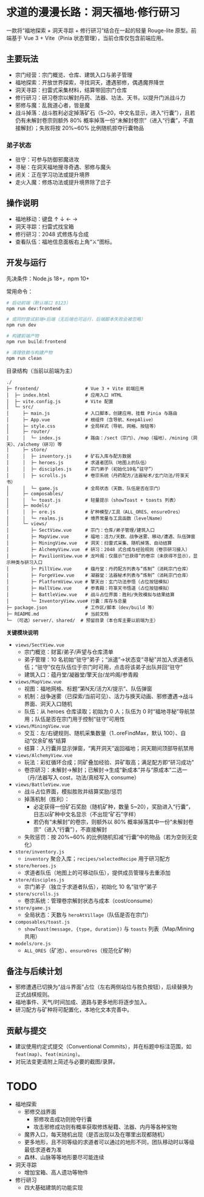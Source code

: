 # 求道的漫漫长路：洞天福地·修行研习

一款将“福地探索 + 洞天寻踪 + 修行研习”结合在一起的轻量 Rouge-lite 原型。前端基于 Vue 3 + Vite（Pinia 状态管理），当前仓库仅包含前端应用。

## 主要玩法

- 宗门经营：宗门概览、仓库、建筑入口与弟子管理
- 福地探索：开放世界探索，寻找洞天，遭遇邪修，偶遇魔界降世
- 洞天寻踪：扫雷式采集材料，结算带回宗门仓库
- 修行研习：研习卷宗以解封丹药、法器、功法、天书，以提升门派战斗力
- 邪修与魔：乱我道心者，皆是魔
- 战斗掉落：战斗胜利必定掉落矿石（5~20，中文名显示，进入“行囊”），且若仍有未解封卷宗则额外 80% 概率掉落一份“未解封卷宗”（进入“行囊”，不直接解封）；失败将按 20%~60% 比例随机掠夺行囊物品

### 弟子状态

- 驻守：可参与防御邪魔进攻
- 寻秘：在洞天福地搜寻奇遇、邪修与魔头
- 闭关：正在学习功法或提升境界
- 走火入魔：修炼功法或提升境界除了岔子

## 操作说明

- 福地移动：键盘 ↑ ↓ ← →
- 洞天寻踪：扫雷式找宝箱
- 修行研习：2048 式修炼与合成
- 查看队伍：福地信息面板右上角“⚔️”图标。

## 开发与运行

先决条件：Node.js 18+，npm 10+

常用命令：

```bash
# 启动前端（默认端口 8123）
npm run dev:frontend

# 或同时尝试前端+后端（无后端也可运行，后端脚本失败会被忽略）
npm run dev

# 构建前端产物
npm run build:frontend

# 清理依赖与构建产物
npm run clean
```

目录结构（当前以前端为主）

```
./
├─ frontend/                 # Vue 3 + Vite 前端应用
│  ├─ index.html             # 应用入口 HTML
│  ├─ vite.config.js         # Vite 配置
│  └─ src/
│     ├─ main.js             # 入口脚本，创建应用、挂载 Pinia 与路由
│     ├─ App.vue             # 根组件（含导航、KeepAlive）
│     ├─ style.css           # 全局样式（导航、网格、按钮等）
│     ├─ router/
│     │  └─ index.js         # 路由：/sect（宗门）、/map（福地）、/mining（洞天）、/alchemy（研习）等
│     ├─ store/
│     │  ├─ inventory.js     # 矿石入库与配方数据
│     │  ├─ heroes.js        # 求道者团队（地图上的队伍）
│     │  ├─ disciples.js     # 宗门弟子（初始化10名“驻守”）
│     │  ├─ scrolls.js       # 卷宗系统（丹药配方/法器秘术/玄门功法/符箓天书）
│     │  └─ game.js          # 全局状态（天数、队伍是否在宗门）
│     ├─ composables/
│     │  └─ toast.js         # 轻量提示（showToast + toasts 列表）
│     ├─ models/
│     │  ├─ ore.js           # 矿种模型/工具（ALL_ORES、ensureOres）
│     │  └─ realms.js        # 境界常量与工具函数（levelName）
│     └─ views/
│        ├─ SectView.vue     # 宗门：仓库/弟子管理/建筑入口
│        ├─ MapView.vue      # 福地：活力/天数、战争迷雾、移动/遭遇、队伍弹窗
│        ├─ MiningView.vue   # 洞天：扫雷式采集、随机掉落、自动结算
│        ├─ AlchemyView.vue  # 研习：2048 式合成与经验规则（卷宗研习接入）
│        ├─ PavilionView.vue # 龙吟阁：仅展示“已获得”的卷宗（未获得不显示），显示种类与研习入口
│        ├─ PillView.vue     # 蕴丹堂：丹药配方列表与“炼制”（消耗宗门仓库）
│        ├─ ForgeView.vue    # 凝器堂：法器秘术列表与“炼制”（消耗宗门仓库）
│        ├─ PlatformView.vue # 擎天台：玄门功法参悟（占位按钮模拟）
│        ├─ HallView.vue     # 参青殿：符箓天书悟道（占位按钮模拟）
│        ├─ BattleView.vue   # 战斗占位界面：胜利/失败模拟与结果结算
│        └─ InventoryView.vue# 行囊：库存与总量
├─ package.json              # 工作区/脚本（dev/build 等）
├─ README.md                 # 当前文档
└─ （可选）server/、shared/  # 预留目录（本仓库主要以前端为主）
```

**关键模块说明**

- `views/SectView.vue`
  - 宗门概览：财富/弟子/声望与仓库清单
  - 弟子管理：10 名初始“驻守”弟子；“派遣”→状态变“寻秘”并加入求道者队伍；“驻守”仅在队伍位于宗门时可用，点击将该弟子出队并回“驻守”
  - 建筑入口：蕴丹堂/凝器堂/擎天台/龙吟阁/参青殿
- `views/MapView.vue`
  - 视图：福地网格、标题“第N天/活力X/提示”、队伍弹窗
  - 机制：战争迷雾（已探索/当前可见）、活力与换天动画、邪修遭遇→战斗界面、洞天入口随机
  - 队伍：从 heroes 仓库读取；初始为 0 人；队伍为 0 时“福地寻秘”导航禁用；队伍是否在宗门用于控制“驻守”可用性
- `views/MiningView.vue`
  - 交互：左/右键规则、随机采集数量（1..oreFindMax，默认 100）、自动“仅余矿格”结算
  - 结算：入行囊并显示弹窗，“离开洞天”返回福地；洞天期间顶部导航禁用
- `views/AlchemyView.vue`
  - 玩法：彩虹循环合成；同矿叠加经验、异矿取高；满足配方即“研习成功”
  - 卷宗研习：未解封→解封；已解封→生成“新成本”并与“原成本”二选一（丹/法器写入 cost，功法/真经写入 consume）
- `views/BattleView.vue`
  - 战斗占位界面，模拟胜败并结算奖励/惩罚
  - 掉落机制（胜利）：
    - 必定获得一份矿石奖励（随机矿种，数量 5~20），奖励进入“行囊”，日志以矿种中文名显示（不出现“矿石”字样）
    - 若仍有“未解封”的卷宗，则额外以 80% 概率掉落其中一份“未解封卷宗”（进入“行囊”），不直接解封
  - 失败惩罚：按 20%~60% 的比例随机扣减“行囊”中的物品（若为空则无变化）
- `store/inventory.js`
  - `inventory` 聚合入库；`recipes/selectedRecipe` 用于研习配方
- `store/heroes.js`
  - 求道者队伍（地图上的可移动队伍），提供成员管理与去重添加
- `store/disciples.js`
  - 宗门弟子（独立于求道者队伍），初始化 10 名“驻守”弟子
- `store/scrolls.js`
  - 卷宗系统：管理卷宗解封状态与成本（cost/consume）
- `store/game.js`
  - 全局状态：天数与 `heroAtVillage`（队伍是否在宗门）
- `composables/toast.js`
  - `showToast(message, {type, duration})` 与 `toasts` 列表（Map/Mining 共用）
- `models/ore.js`
  - `ALL_ORES`（矿池）、`ensureOres`（规范化矿种）

## 备注与后续计划

- 邪修遭遇已切换为“战斗界面”占位（左右两侧站位与胜负按钮），后续替换为正式战棋规则。
- 福地事件、天气/时间加成、道路与更多地形将逐步加入。
- 研习配方与矿种将可配置化，本地化文本完善中。

## 贡献与提交

- 建议使用约定式提交（Conventional Commits），并在标题中标注范围，如 `feat(map)`、`feat(mining)`。
- 对玩法变更请附上简述与必要的截图/录屏。

# TODO

- 福地探索
  + 邪修交战界面
    * 邪修攻击成功则抢夺行囊
    * 攻击邪修成功则有概率获取修炼秘籍、法器、内丹等各种宝物
  + 魔界入口，每天随机出现（是否出现以及在哪里出现都随机）
  + 更多地形，且不同等级的求道者可以通过的地形不同，团队移动时以等级最低求道者为准
  + 森林、山脉等等地形要尽可能连续
- 洞天寻踪
  + 增加宝箱、高人遗功等物件
- 修行研习
  + 四大基础建筑的功能实现
